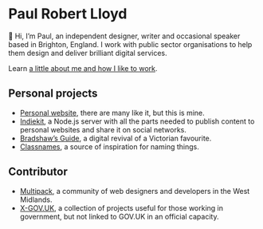 # Paul Robert Lloyd

👋 Hi, I’m Paul, an independent designer, writer and occasional speaker based in Brighton, England. I work with public sector organisations to help them design and deliver brilliant digital services.

Learn [a little about me and how I like to work](MANUAL.md).

## Personal projects

- [Personal website](https://github.com/paulrobertlloyd/paulrobertlloyd-v4), there are many like it, but this is mine.
- [Indiekit](https://github.com/getindiekit/), a Node.js server with all the parts needed to publish content to personal websites and share it on social networks.
- [Bradshaw’s Guide](https://github.com/bradshawsguide), a digital revival of a Victorian favourite.
- [Classnames](https://github.com/paulrobertlloyd/classnames), a source of inspiration for naming things.

## Contributor

- [Multipack](https://github.com/multipack), a community of web designers and developers in the West Midlands.
- [X-GOV.UK](https://github.com/x-govuk), a collection of projects useful for those working in government, but not linked to GOV.UK in an official capacity.
